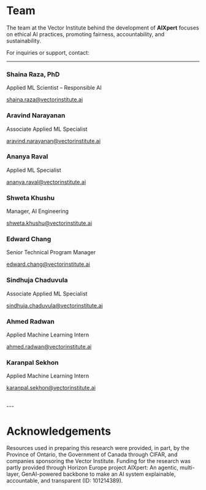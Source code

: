 # Team

The team at the Vector Institute behind the development of **AIXpert** focuses on ethical AI practices, promoting fairness, accountability, and sustainability.

For inquiries or support, contact:

---
<link href="https://cdnjs.cloudflare.com/ajax/libs/font-awesome/5.15.4/css/all.min.css" rel="stylesheet">
<div class="team-grid">

  <div class="team-card" markdown="1">
    <h3>Shaina Raza, PhD</h3>
    <p>Applied ML Scientist – Responsible AI</p>
    <p><a href="mailto:shaina.raza@vectorinstitute.ai">shaina.raza@vectorinstitute.ai</a></p>
    <p class="team-links">
        <a href="https://www.linkedin.com/in/shainaraza" title="LinkedIn">
        <i class="fab fa-linkedin"></i>
        </a>
    </p>
  </div>

  <div class="team-card">
    <h3>Aravind Narayanan</h3>
    <p>Associate Applied ML Specialist</p>
    <p><a href="mailto:aravind.narayanan@vectorinstitute.ai">aravind.narayanan@vectorinstitute.ai</a></p>
    <p class="team-links">
        <a href="https://www.linkedin.com/in/aravind-n-774665144" title="LinkedIn">
        <i class="fab fa-linkedin"></i>
        </a>
    </p>
  </div>

  <div class="team-card">
    <h3>Ananya Raval</h3>
    <p>Applied ML Specialist</p>
    <p><a href="mailto:ananya.raval@vectorinstitute.ai">ananya.raval@vectorinstitute.ai</a></p>
    <p class="team-links">
        <a href="https://www.linkedin.com/in/ananya-raval" title="LinkedIn">
        <i class="fab fa-linkedin"></i>
        </a>
    </p>
  </div>

  <div class="team-card">
    <h3>Shweta Khushu</h3>
    <p>Manager, AI Engineering</p>
    <p><a href="mailto:shweta.khushu@vectorinstitute.ai">shweta.khushu@vectorinstitute.ai</a></p>
    <p class="team-links">
        <a href="https://ca.linkedin.com/in/shweta-khushu" title="LinkedIn">
        <i class="fab fa-linkedin"></i>
        </a>
    </p>
  </div>

  <div class="team-card">
    <h3>Edward Chang</h3>
    <p>Senior Technical Program Manager</p>
    <p><a href="mailto:edward.chang@vectorinstitute.ai">edward.chang@vectorinstitute.ai</a></p>
    <p class="team-links">
        <a href="https://ca.linkedin.com/in/edwardkchang" title="LinkedIn">
        <i class="fab fa-linkedin"></i>
        </a>
    </p>
  </div>

  <div class="team-card">
    <h3>Sindhuja Chaduvula</h3>
    <p>Associate Applied ML Specialist</p>
    <p><a href="mailto:sindhuja.chaduvula@vectorinstitute.ai">sindhuja.chaduvula@vectorinstitute.ai</a></p>
    <p class="team-links">
        <a href="https://ca.linkedin.com/in/sindhuja-chaduvula" title="LinkedIn">
        <i class="fab fa-linkedin"></i>
        </a>
    </p>
  </div>

  <div class="team-card">
    <h3>Ahmed Radwan</h3>
    <p>Applied Machine Learning Intern</p>
    <p><a href="mailto:ahmed.radwan@vectorinstitute.ai">ahmed.radwan@vectorinstitute.ai</a></p>
    <p class="team-links">
        <a href="https://www.linkedin.com/in/ahmedyradwan/" title="LinkedIn">
        <i class="fab fa-linkedin"></i>
        </a>
    </p>
  </div>

  <div class="team-card">
    <h3>Karanpal Sekhon</h3>
    <p>Applied Machine Learning Intern</p>
    <p><a href="mailto:karanpal.sekhon@vectorinstitute.ai">karanpal.sekhon@vectorinstitute.ai</a></p>
    <p class="team-links">
        <a href="https://ca.linkedin.com/in/karanpal-sekhon" title="LinkedIn">
        <i class="fab fa-linkedin"></i>
        </a>
    </p>
  </div>
<br>
</div>
---

# Acknowledgements
Resources used in preparing this research were provided, in part, by the Province of Ontario, the Government of Canada through CIFAR, and companies sponsoring the Vector Institute.
Funding for the research was partly provided through Horizon Europe project AIXpert: An agentic, multi-layer, GenAI-powered backbone to make an AI system explainable, accountable, and transparent (ID: 101214389).
